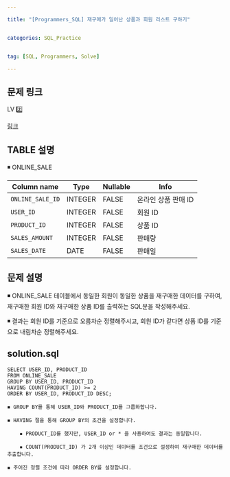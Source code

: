 ```yaml
---

title: "[Programmers_SQL] 재구매가 일어난 상품과 회원 리스트 구하기"


categories: SQL_Practice


tag: [SQL, Programmers, Solve]

---
```


## 문제 링크

LV 2️⃣ 

[링크](https://school.programmers.co.kr/learn/courses/30/lessons/131536)

## TABLE 설명

◾ ONLINE_SALE

|Column name|Type|Nullable|Info|
|-|-|-|-|
|`ONLINE_SALE_ID`|INTEGER|FALSE|온라인 상품 판매 ID|
|`USER_ID`|INTEGER|FALSE|회원 ID|
|`PRODUCT_ID`|INTEGER|FALSE|상품 ID|
|`SALES_AMOUNT`|INTEGER|FALSE|판매량|
|`SALES_DATE`|DATE|FALSE|판매일|


## 문제 설명

◾ ONLINE_SALE 테이블에서 동일한 회원이 동일한 상품을 재구매한 데이터를 구하여, 재구매한 회원 ID와 재구매한 상품 ID를 출력하는 SQL문을 작성해주세요. 

◾ 결과는 회원 ID를 기준으로 오름차순 정렬해주시고, 회원 ID가 같다면 상품 ID를 기준으로 내림차순 정렬해주세요.

## solution.sql
    SELECT USER_ID, PRODUCT_ID
    FROM ONLINE_SALE
    GROUP BY USER_ID, PRODUCT_ID
    HAVING COUNT(PRODUCT_ID) >= 2
    ORDER BY USER_ID, PRODUCT_ID DESC;

```
◾ GROUP BY를 통해 USER_ID와 PRODUCT_ID를 그룹화합니다. 

◾ HAVING 절을 통해 GROUP BY의 조건을 설정합니다. 

    ▪ PRODUCT_ID를 했지만, USER_ID or * 을 사용하여도 결과는 동일합니다. 

    ▪ COUNT(PRODUCT_ID) 가 2개 이상인 데이터를 조건으로 설정하여 재구매한 데이터를 추출합니다. 

◾ 주어진 정렬 조건에 따라 ORDER BY를 설정합니다. 
```